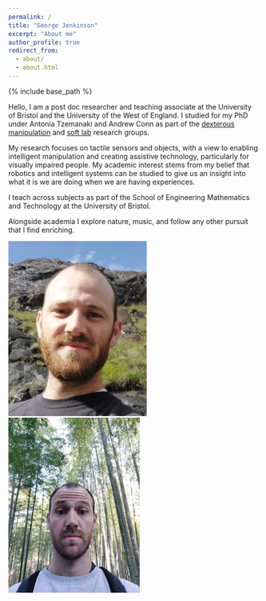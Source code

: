 ```yaml
---
permalink: /
title: "George Jenkinson"
excerpt: "About me"
author_profile: true
redirect_from: 
  - about/
  - about.html
---
```


{% include base_path %}

Hello, I am a post doc researcher and teaching associate at the University of Bristol and the University of the West of England. I studied for my PhD under Antonia Tzemanaki and Andrew Conn as part of the [dexterous manipulation](https://www.dexterousrobotlab.com/) and [soft lab](https://www.bristolroboticslab.com/soft-robotics) research groups.

My research focuses on tactile sensors and objects, with a view to enabling intelligent manipulation and creating assistive technology, particularly for visually impaired people. My academic interest stems from my belief that robotics and intelligent systems can be studied to give us an insight into what it is we are doing when we are having experiences.

I teach across subjects as part of the School of Engineering Mathematics and Technology at the University of Bristol.

Alongside academia I explore nature, music, and follow any other pursuit that I find enriching.

<img src="/images/Jenkinson_github.jpeg" height="350"><img src="/images/Jenkinson_github_2.jpeg" height="350">

[//]: <> (## News)

[//]: # (This is a comment.) 
